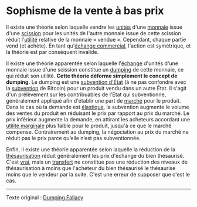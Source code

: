 Sophisme de la vente à bas prix
===============================

Il existe une théorie selon laquelle vendre les [unités](ch101-glossary.md#unité) d'une [monnaie](ch101-glossary.md#monnaie) issue d'une [scission](ch101-glossary.md#scission) pour les unités de l'autre monnaie issue de cette scission réduit l'[utilité](ch101-glossary.md#utilité) relative de la monnaie « vendue ». Cependant, chaque partie vend (et achète). En tant qu'[échange commercial](ch101-glossary.md#commerce), l'action est symétrique, et la théorie est par conséquent invalide.

Il existe une théorie apparentée selon laquelle l'[échange](ch101-glossary.md#échange) d'unités d'une monnaie issue d'une scission constitue un [dumping](https://fr.wikipedia.org/wiki/Dumping) de cette monnaie, ce qui réduit son utilité. **Cette théorie déforme simplement le concept de dumping.** Le dumping est une [subvention d'État](https://fr.wikipedia.org/wiki/Subvention) (à ne pas confondre avec la [subvention](ch101-glossary.md#commerce) de Bitcoin) pour un produit vendu dans un autre État. Il s'agit d'un prélèvement sur les contribuables de l'État qui subventionne, généralement appliqué afin d'établir une part de [marché](ch101-glossary.md#marché) pour le produit. Dans le cas où la demande est [élastique](https://fr.wikipedia.org/wiki/%C3%89lasticit%C3%A9_(%C3%A9conomie)#%C3%89lasticit%C3%A9-prix), la subvention augmente le volume des ventes du produit en réduisant le prix par rapport au prix du marché. Le prix inférieur augmente la demande, en attirant les acheteurs accordant une [utilité marginale](https://fr.wikipedia.org/wiki/Utilit%C3%A9_marginale) plus faible pour le produit, jusqu'à ce que le marché compense. Contrairement au dumping, la négociation au prix du marché ne réduit pas le prix parce qu’elle n’est pas subventionnée.

Enfin, il existe une théorie apparentée selon laquelle la réduction de la [thésaurisation](https://fr.wikipedia.org/wiki/Th%C3%A9saurisation) réduit généralement les prix d'échange du bien thésaurisé. C'est [vrai](http://pratclif.com/economy/money_files/rothbard.money1.htm#9), mais un [transfert](ch101-glossary.md#transfert) ne constitue pas une réduction des niveaux de thésaurisation à moins que l'acheteur du bien thésaurisé le thésaurise moins que le vendeur par la suite. C'est une erreur de supposer que c'est le cas.

---

Texte original : [Dumping Fallacy](https://github.com/libbitcoin/libbitcoin-system/wiki/Dumping-Fallacy)